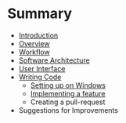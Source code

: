 # Summary

* [Introduction](README.md)
* [Overview](overview.md)
* [Workflow](workflow.md)
* [Software Architecture](software_architecture.md)
* [User Interface](user_interface.md)
* [Writing Code](writing_code.md)
   * [Setting up on Windows](setting_up.md)
   * [Implementing a feature](implementing_a_feature.md)
   * Creating a pull-request
* Suggestions for Improvements

